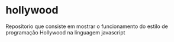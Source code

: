 # hollywood
Reposítorio que consiste em mostrar o funcionamento do estilo de programação Hollywood na linguagem javascript
